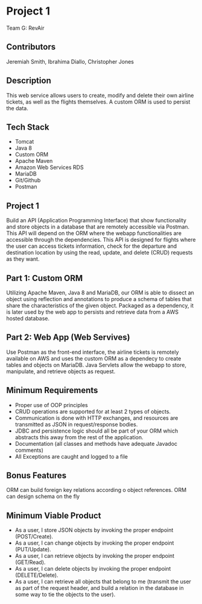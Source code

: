 # Project 1

Team G: RevAir

## Contributors
Jeremiah Smith, Ibrahima Diallo, Christopher Jones

## Description
This web service allows users to create, modify and delete their own airline tickets, as well as the flights themselves. A custom ORM is used to persist the data.

## Tech Stack
  - Tomcat
  - Java 8
  - Custom ORM
  - Apache Maven
  - Amazon Web Services RDS
  - MariaDB
  - Git/Github
  - Postman
  
## Project 1

Build an API (Application Programming Interface) that show functionality and store objects in a database that are remotely accessible via Postman. This API will depend on the ORM where the webapp functionalities are accessible through the dependencies. This API is designed for flights where the user can access tickets information, check for the departure and destination location by using the read, update, and delete (CRUD) requests as they want.

## Part 1: Custom ORM

Utilizing Apache Maven, Java 8 and MariaDB, our ORM is able to dissect an object using reflection and annotations to produce a schema of tables that share the characteristics of the given object. Packaged as a dependency, it is later used by the web app to persists and retrieve data from a AWS hosted database.

## Part 2: Web App (Web Servives)

Use Postman as the front-end interface, the airline tickets is remotely available on AWS and uses the custom ORM as a dependecy to create tables and objects on MariaDB. Java Servlets allow the webapp to store, manipulate, and retrieve objects as request.

## Minimum Requirements

- Proper use of OOP principles
- CRUD operations are supported for at least 2 types of objects.
- Communication is done with HTTP exchanges, and resources are transmitted as JSON in request/response bodies.
- JDBC and persistence logic should all be part of your ORM which abstracts this away from the rest of the application.
- Documentation (all classes and methods have adequate Javadoc comments)
- All Exceptions are caught and logged to a file

## Bonus Features

ORM can build foreign key relations according o object references.
ORM can design schema on the fly

## Minimum Viable Product

- As a user, I store JSON objects by invoking the proper endpoint (POST/Create).
- As a user, I can change objects by invoking the proper endpoint (PUT/Update).
- As a user, I can retrieve objects by invoking the proper endpoint (GET/Read).
- As a user, I can delete objects by invoking the proper endpoint (DELETE/Delete).
- As a user, I can retrieve all objects that belong to me (transmit the user as part of the request header, and build a relation in the database 
  in some way to tie the objects to the user).





